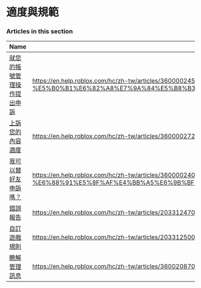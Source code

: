 # 適度與規範  
### Articles in this section
Name|URL
-|-
[就您的帳號管理操作提出申訴](./就您的帳號管理操作提出申訴.html) |https://en.help.roblox.com/hc/zh-tw/articles/360000245263-%E5%B0%B1%E6%82%A8%E7%9A%84%E5%B8%B3%E8%99%9F%E7%AE%A1%E7%90%86%E6%93%8D%E4%BD%9C%E6%8F%90%E5%87%BA%E7%94%B3%E8%A8%B4
[上訴您的內容適度](./上訴您的內容適度.html) |https://en.help.roblox.com/hc/zh-tw/articles/360000272703-%E4%B8%8A%E8%A8%B4%E6%82%A8%E7%9A%84%E5%85%A7%E5%AE%B9%E9%81%A9%E5%BA%A6
[我可以替好友申訴嗎？](./我可以替好友申訴嗎？.html) |https://en.help.roblox.com/hc/zh-tw/articles/360000240183-%E6%88%91%E5%8F%AF%E4%BB%A5%E6%9B%BF%E5%A5%BD%E5%8F%8B%E7%94%B3%E8%A8%B4%E5%97%8E-
[錯誤報告](./錯誤報告.html) |https://en.help.roblox.com/hc/zh-tw/articles/203312470-%E9%8C%AF%E8%AA%A4%E5%A0%B1%E5%91%8A
[自訂遊戲規則](./自訂遊戲規則.html) |https://en.help.roblox.com/hc/zh-tw/articles/203312500-%E8%87%AA%E8%A8%82%E9%81%8A%E6%88%B2%E8%A6%8F%E5%89%87
[瞭解管理訊息](./瞭解管理訊息.html) |https://en.help.roblox.com/hc/zh-tw/articles/360020870412-%E7%9E%AD%E8%A7%A3%E7%AE%A1%E7%90%86%E8%A8%8A%E6%81%AF